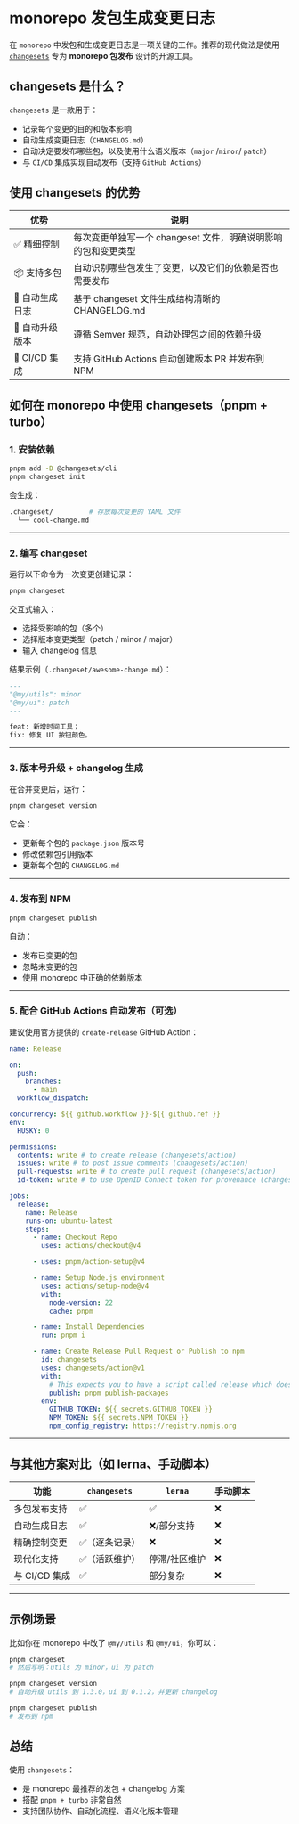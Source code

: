 # monorepo 发包生成变更日志

在 `monorepo` 中发包和生成变更日志是一项关键的工作。推荐的现代做法是使用 [`changesets`](https://github.com/changesets/changesets) 专为 **monorepo 包发布** 设计的开源工具。

## changesets 是什么？

`changesets` 是一款用于：

- 记录每个变更的目的和版本影响
- 自动生成变更日志（`CHANGELOG.md`）
- 自动决定要发布哪些包，以及使用什么语义版本（`major` /`minor`/ `patch`）
- 与 `CI/CD` 集成实现自动发布（支持 `GitHub Actions`）

## 使用 changesets 的优势

| 优势            | 说明                                                          |
| --------------- | ------------------------------------------------------------- |
| ✅ 精细控制     | 每次变更单独写一个 changeset 文件，明确说明影响的包和变更类型 |
| 📦 支持多包     | 自动识别哪些包发生了变更，以及它们的依赖是否也需要发布        |
| 🧾 自动生成日志 | 基于 changeset 文件生成结构清晰的 CHANGELOG.md                |
| 🔄 自动升级版本 | 遵循 Semver 规范，自动处理包之间的依赖升级                    |
| 🤖 CI/CD 集成   | 支持 GitHub Actions 自动创建版本 PR 并发布到 NPM              |

## 如何在 monorepo 中使用 changesets（pnpm + turbo）

### 1. 安装依赖

```bash
pnpm add -D @changesets/cli
pnpm changeset init
```

会生成：

```bash
.changeset/         # 存放每次变更的 YAML 文件
  └── cool-change.md
```

---

### 2. 编写 changeset

运行以下命令为一次变更创建记录：

```bash
pnpm changeset
```

交互式输入：

- 选择受影响的包（多个）
- 选择版本变更类型（patch / minor / major）
- 输入 changelog 信息

结果示例（`.changeset/awesome-change.md`）：

```md
---
"@my/utils": minor
"@my/ui": patch
---

feat: 新增时间工具；
fix: 修复 UI 按钮颜色。
```

---

### 3. 版本号升级 + changelog 生成

在合并变更后，运行：

```bash
pnpm changeset version
```

它会：

- 更新每个包的 `package.json` 版本号
- 修改依赖包引用版本
- 更新每个包的 `CHANGELOG.md`

---

### 4. 发布到 NPM

```bash
pnpm changeset publish
```

自动：

- 发布已变更的包
- 忽略未变更的包
- 使用 monorepo 中正确的依赖版本

---

### 5. 配合 GitHub Actions 自动发布（可选）

建议使用官方提供的 `create-release` GitHub Action：

```yaml
name: Release

on:
  push:
    branches:
      - main
  workflow_dispatch:

concurrency: ${{ github.workflow }}-${{ github.ref }}
env:
  HUSKY: 0

permissions:
  contents: write # to create release (changesets/action)
  issues: write # to post issue comments (changesets/action)
  pull-requests: write # to create pull request (changesets/action)
  id-token: write # to use OpenID Connect token for provenance (changesets/action)

jobs:
  release:
    name: Release
    runs-on: ubuntu-latest
    steps:
      - name: Checkout Repo
        uses: actions/checkout@v4

      - uses: pnpm/action-setup@v4

      - name: Setup Node.js environment
        uses: actions/setup-node@v4
        with:
          node-version: 22
          cache: pnpm

      - name: Install Dependencies
        run: pnpm i

      - name: Create Release Pull Request or Publish to npm
        id: changesets
        uses: changesets/action@v1
        with:
          # This expects you to have a script called release which does a build for your packages and calls changeset publish
          publish: pnpm publish-packages
        env:
          GITHUB_TOKEN: ${{ secrets.GITHUB_TOKEN }}
          NPM_TOKEN: ${{ secrets.NPM_TOKEN }}
          npm_config_registry: https://registry.npmjs.org
```

---

## 与其他方案对比（如 lerna、手动脚本）

| 功能          | `changesets`   | `lerna`       | 手动脚本 |
| ------------- | -------------- | ------------- | -------- |
| 多包发布支持  | ✅             | ✅            | ❌       |
| 自动生成日志  | ✅             | ❌/部分支持   | ❌       |
| 精确控制变更  | ✅（逐条记录） | ❌            | ❌       |
| 现代化支持    | ✅（活跃维护） | 停滞/社区维护 | ❌       |
| 与 CI/CD 集成 | ✅             | 部分复杂      | ❌       |

---

## 示例场景

比如你在 monorepo 中改了 `@my/utils` 和 `@my/ui`，你可以：

```bash
pnpm changeset
# 然后写明：utils 为 minor，ui 为 patch

pnpm changeset version
# 自动升级 utils 到 1.3.0，ui 到 0.1.2，并更新 changelog

pnpm changeset publish
# 发布到 npm
```

## 总结

使用 `changesets`：

- 是 monorepo 最推荐的发包 + changelog 方案
- 搭配 `pnpm + turbo` 非常自然
- 支持团队协作、自动化流程、语义化版本管理

